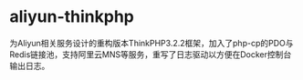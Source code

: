 # aliyun-thinkphp
为Aliyun相关服务设计的重构版本ThinkPHP3.2.2框架，加入了php-cp的PDO与Redis链接池，支持阿里云MNS等服务，重写了日志驱动以方便在Docker控制台输出日志。
